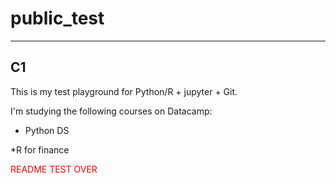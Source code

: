 # public_test
---

## C1 
This is my test playground for Python/R + jupyter + Git.

I'm studying the following courses on Datacamp:

* Python DS

*R for finance

<font color=red> README TEST OVER </font>
